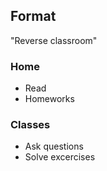 ## Format

"Reverse classroom"

### Home

* Read
* Homeworks

### Classes

* Ask questions
* Solve excercises
